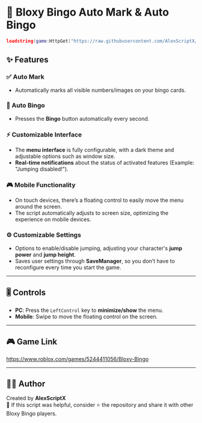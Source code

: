 # 🎰 Bloxy Bingo Auto Mark & Auto Bingo

```lua
loadstring(game:HttpGet("https://raw.githubusercontent.com/AlexScriptX/Bloxy-Bingo/refs/heads/main/Bloxy%20Bingo%20by%20AlexScriptX.lua"))()
```

## ✨ Features

### ✅ Auto Mark
- Automatically marks all visible numbers/images on your bingo cards.

### 🎯 Auto Bingo
- Presses the **Bingo** button automatically every second.

### ⚡ Customizable Interface
- The **menu interface** is fully configurable, with a dark theme and adjustable options such as window size.
- **Real-time notifications** about the status of activated features (Example: "Jumping disabled!").

### 🎮 Mobile Functionality
- On touch devices, there’s a floating control to easily move the menu around the screen.
- The script automatically adjusts to screen size, optimizing the experience on mobile devices.

### ⚙️ Customizable Settings
- Options to enable/disable jumping, adjusting your character's **jump power** and **jump height**.
- Saves user settings through **SaveManager**, so you don’t have to reconfigure every time you start the game.

---

## 🎚️ Controls

- **PC**: Press the `LeftControl` key to **minimize/show** the menu.
- **Mobile**: Swipe to move the floating control on the screen.

---

## 🎮 Game Link

https://www.roblox.com/games/5244411056/Bloxy-Bingo

---

## 🧑‍💻 Author

Created by **AlexScriptX**  
💬 If this script was helpful, consider ⭐ the repository and share it with other Bloxy Bingo players.
